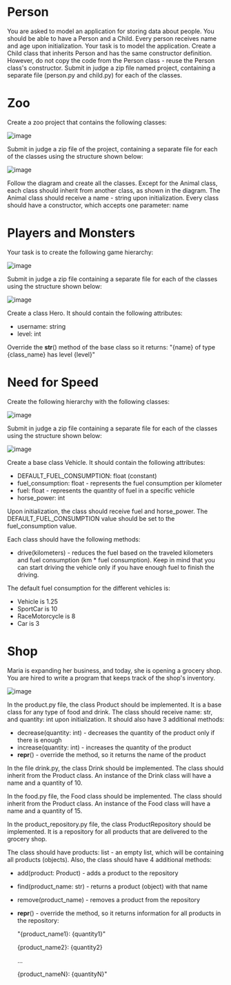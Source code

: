 # Person
You are asked to model an application for storing data about people. You should be able to have a Person and a Child. Every person receives name and age upon initialization. Your task is to model the application.
Create a Child class that inherits Person and has the same constructor definition. However, do not copy the code from the Person class - reuse the Person class's constructor.
Submit in judge a zip file named project, containing a separate file (person.py and child.py) for each of the classes.


# Zoo
Create a zoo project that contains the following classes: 

![image](https://user-images.githubusercontent.com/104040753/199492972-9163efff-9174-4981-b51a-3a05a538dcda.png)

Submit in judge a zip file of the project, containing a separate file for each of the classes using the structure shown below:

![image](https://user-images.githubusercontent.com/104040753/199493018-37067f69-62c8-4b8f-bc4d-9c65fe52f732.png)

Follow the diagram and create all the classes. Except for the Animal class, each class should inherit from another class, as shown in the diagram. The Animal class should receive a name - string upon initialization.
Every class should have a constructor, which accepts one parameter: name


# Players and Monsters
Your task is to create the following game hierarchy: 

![image](https://user-images.githubusercontent.com/104040753/199504384-991550ae-2942-4cc8-92cc-36d0a1e182fb.png)

Submit in judge a zip file containing a separate file for each of the classes using the structure shown below:

![image](https://user-images.githubusercontent.com/104040753/199504411-74e2291c-c509-46b0-a19e-9d35e319eb7a.png)

Create a class Hero. It should contain the following attributes:
- username: string
- level: int

Override the __str__() method of the base class so it returns: "{name} of type {class_name} has level {level}"


# Need for Speed
Create the following hierarchy with the following classes: 

![image](https://user-images.githubusercontent.com/104040753/199505236-58e980a6-1b61-4e45-84e2-7e0f58d42240.png)

Submit in judge a zip file containing a separate file for each of the classes using the structure shown below:

![image](https://user-images.githubusercontent.com/104040753/199505282-9cc56c3d-7a03-422d-87f8-5263d66eae59.png)

Create a base class Vehicle. It should contain the following attributes:
- DEFAULT_FUEL_CONSUMPTION: float (constant)
- fuel_consumption: float - represents the fuel consumption per kilometer
- fuel: float - represents the quantity of fuel in a specific vehicle
- horse_power: int

Upon initialization, the class should receive fuel and horse_power. The DEFAULT_FUEL_CONSUMPTION value should be set to the fuel_consumption value. 

Each class should have the following methods:
- drive(kilometers) - reduces the fuel based on the traveled kilometers and fuel consumption (km * fuel consumption). Keep in mind that you can start driving the vehicle only if you have enough fuel to finish the driving.

The default fuel consumption for the different vehicles is:
- Vehicle is 1.25
- SportCar is 10
- RaceMotorcycle is 8
- Car is 3


# Shop
Maria is expanding her business, and today, she is opening a grocery shop. You are hired to write a program that keeps track of the shop's inventory.

![image](https://user-images.githubusercontent.com/104040753/199553636-e9ec37b8-6bd6-4ed6-8c2b-35d39a7689c5.png)

In the product.py file, the class Product should be implemented. It is a base class for any type of food and drink.
The class should receive name: str, and quantity: int upon initialization. It should also have 3 additional methods:
- decrease(quantity: int) - decreases the quantity of the product only if there is enough
- increase(quantity: int) - increases the quantity of the product
- __repr__() - override the method, so it returns the name of the product 

In the file drink.py, the class Drink should be implemented. The class should inherit from the Product class. An instance of the Drink class will have a name and a quantity of 10.

In the food.py file, the Food class should be implemented. The class should inherit from the Product class. An instance of the Food class will have a name and a quantity of 15.

In the product_repository.py file, the class ProductRepository should be implemented. It is a repository for all products that are delivered to the grocery shop.

The class should have products: list - an empty list, which will be containing all products (objects). Also, the class should have 4 additional methods:
- add(product: Product) - adds a product to the repository
- find(product_name: str) - returns a product (object) with that name
- remove(product_name) - removes a product from the repository
- __repr__() - override the method, so it returns information for all products in the repository: 

    "{product_name1}: {quantity1}"
    
    {product_name2}: {quantity2}
    
    …
    
    {product_nameN}: {quantityN}"
